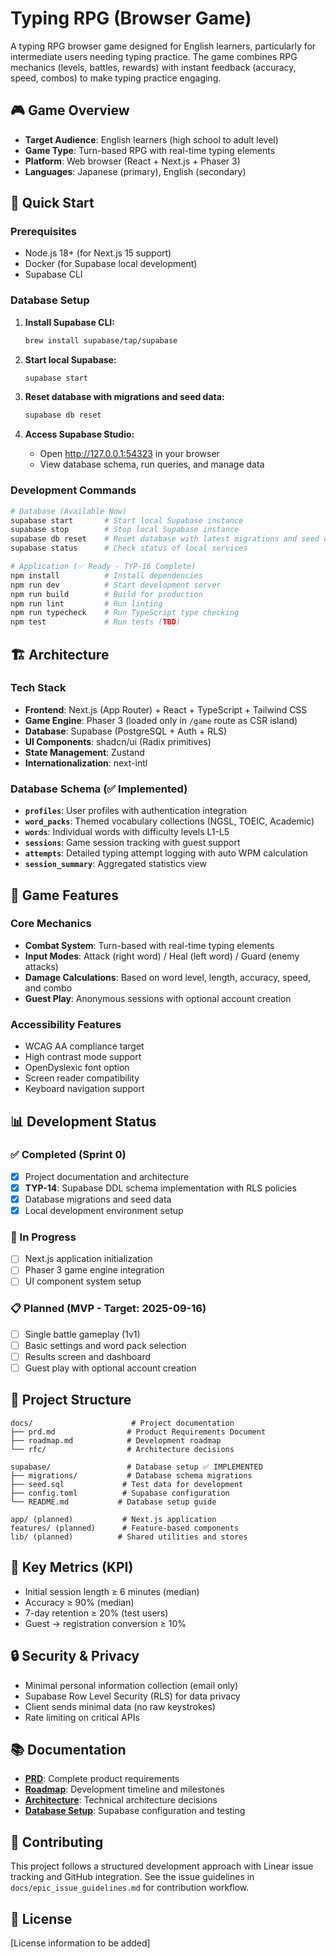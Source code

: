 # Typing RPG (Browser Game)

A typing RPG browser game designed for English learners, particularly for intermediate users needing typing practice. The game combines RPG mechanics (levels, battles, rewards) with instant feedback (accuracy, speed, combos) to make typing practice engaging.

## 🎮 Game Overview

- **Target Audience**: English learners (high school to adult level)
- **Game Type**: Turn-based RPG with real-time typing elements
- **Platform**: Web browser (React + Next.js + Phaser 3)
- **Languages**: Japanese (primary), English (secondary)

## 🚀 Quick Start

### Prerequisites

- Node.js 18+ (for Next.js 15 support)
- Docker (for Supabase local development)
- Supabase CLI

### Database Setup

1. **Install Supabase CLI:**

   ```bash
   brew install supabase/tap/supabase
   ```

2. **Start local Supabase:**

   ```bash
   supabase start
   ```

3. **Reset database with migrations and seed data:**

   ```bash
   supabase db reset
   ```

4. **Access Supabase Studio:**
   - Open http://127.0.0.1:54323 in your browser
   - View database schema, run queries, and manage data

### Development Commands

```bash
# Database (Available Now)
supabase start       # Start local Supabase instance
supabase stop        # Stop local Supabase instance
supabase db reset    # Reset database with latest migrations and seed data
supabase status      # Check status of local services

# Application (✅ Ready - TYP-16 Complete)
npm install          # Install dependencies
npm run dev          # Start development server
npm run build        # Build for production
npm run lint         # Run linting
npm run typecheck    # Run TypeScript type checking
npm test             # Run tests (TBD)
```

## 🏗️ Architecture

### Tech Stack

- **Frontend**: Next.js (App Router) + React + TypeScript + Tailwind CSS
- **Game Engine**: Phaser 3 (loaded only in `/game` route as CSR island)
- **Database**: Supabase (PostgreSQL + Auth + RLS)
- **UI Components**: shadcn/ui (Radix primitives)
- **State Management**: Zustand
- **Internationalization**: next-intl

### Database Schema (✅ Implemented)

- **`profiles`**: User profiles with authentication integration
- **`word_packs`**: Themed vocabulary collections (NGSL, TOEIC, Academic)
- **`words`**: Individual words with difficulty levels L1-L5
- **`sessions`**: Game session tracking with guest support
- **`attempts`**: Detailed typing attempt logging with auto WPM calculation
- **`session_summary`**: Aggregated statistics view

## 🎯 Game Features

### Core Mechanics

- **Combat System**: Turn-based with real-time typing elements
- **Input Modes**: Attack (right word) / Heal (left word) / Guard (enemy attacks)
- **Damage Calculations**: Based on word level, length, accuracy, speed, and combo
- **Guest Play**: Anonymous sessions with optional account creation

### Accessibility Features

- WCAG AA compliance target
- High contrast mode support
- OpenDyslexic font option
- Screen reader compatibility
- Keyboard navigation support

## 📊 Development Status

### ✅ Completed (Sprint 0)

- [x] Project documentation and architecture
- [x] **TYP-14**: Supabase DDL schema implementation with RLS policies
- [x] Database migrations and seed data
- [x] Local development environment setup

### 🚧 In Progress

- [ ] Next.js application initialization
- [ ] Phaser 3 game engine integration
- [ ] UI component system setup

### 📋 Planned (MVP - Target: 2025-09-16)

- [ ] Single battle gameplay (1v1)
- [ ] Basic settings and word pack selection
- [ ] Results screen and dashboard
- [ ] Guest play with optional account creation

## 📁 Project Structure

```
docs/                      # Project documentation
├── prd.md                # Product Requirements Document
├── roadmap.md            # Development roadmap
└── rfc/                  # Architecture decisions

supabase/                 # Database setup ✅ IMPLEMENTED
├── migrations/           # Database schema migrations
├── seed.sql             # Test data for development
├── config.toml          # Supabase configuration
└── README.md           # Database setup guide

app/ (planned)           # Next.js application
features/ (planned)      # Feature-based components
lib/ (planned)          # Shared utilities and stores
```

## 🎯 Key Metrics (KPI)

- Initial session length ≥ 6 minutes (median)
- Accuracy ≥ 90% (median)
- 7-day retention ≥ 20% (test users)
- Guest → registration conversion ≥ 10%

## 🔒 Security & Privacy

- Minimal personal information collection (email only)
- Supabase Row Level Security (RLS) for data privacy
- Client sends minimal data (no raw keystrokes)
- Rate limiting on critical APIs

## 📚 Documentation

- **[PRD](docs/prd.md)**: Complete product requirements
- **[Roadmap](docs/roadmap.md)**: Development timeline and milestones
- **[Architecture](docs/rfc/0001-architecture.md)**: Technical architecture decisions
- **[Database Setup](supabase/README.md)**: Supabase configuration and testing

## 🤝 Contributing

This project follows a structured development approach with Linear issue tracking and GitHub integration. See the issue guidelines in `docs/epic_issue_guidelines.md` for contribution workflow.

## 📄 License

[License information to be added]
